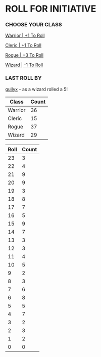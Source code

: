 # ROLL FOR INITIATIVE
### CHOOSE YOUR CLASS

[Warrior | +1 To Roll](https://github.com/benjaminsampica/benjaminsampica/issues/new?title=roll%7Cwarrior&body=Just+click+%27Submit+new+issue%27.)

[Cleric | +1 To Roll](https://github.com/benjaminsampica/benjaminsampica/issues/new?title=roll%7Ccleric&body=Just+click+%27Submit+new+issue%27.)

[Rogue | +3 To Roll](https://github.com/benjaminsampica/benjaminsampica/issues/new?title=roll%7Crogue&body=Just+click+%27Submit+new+issue%27.)

[Wizard | -1 To Roll](https://github.com/benjaminsampica/benjaminsampica/issues/new?title=roll%7Cwizard&body=Just+click+%27Submit+new+issue%27.)
### LAST ROLL BY
[guilyx](https://www.github.com/guilyx) - as a wizard rolled a 5!

|Class|Count|
|-|-|
|Warrior|36|
|Cleric|15|
|Rogue|37|
|Wizard|29|

|Roll|Count|
|-|-|
|23|3
|22|4
|21|9
|20|9
|19|3
|18|8
|17|7
|16|5
|15|9
|14|7
|13|3
|12|3
|11|4
|10|5
|9|2
|8|3
|7|6
|6|8
|5|5
|4|7
|3|2
|2|3
|1|2
|0|0
